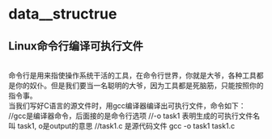 # data__structrue
Linux命令行编译可执行文件
-------
<br>
命令行是用来指使操作系统干活的工具，在命令行世界，你就是大爷，各种工具都是你的奴仆。但是我们要当一名聪明的大爷，因为工具都是死脑筋，只能按照你的指令事。
<br>
当我们写好C语言的源文件时，用gcc编译器编译出可执行文件，命令如下：
<br>
    //gcc是编译器命令，后面接的是命令行选项
    //-o task1 表明生成的可执行文件名叫 task1, o是output的意思
    //task1.c 是源代码文件
    gcc -o task1 task1.c
